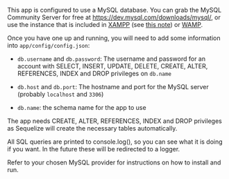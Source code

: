This app is configured to use a MySQL database. 
You can grab the MySQL Community Server for free at 
<https://dev.mysql.com/downloads/mysql/>, or use the instance that is 
included in [XAMPP](https://www.apachefriends.org/download.html) 
(see [this note](https://gist.github.com/odan/c799417460470c3776ffa8adce57eece)) 
or [WAMP](http://www.wampserver.com/en/#download-wrapper).

Once you have one up and running, you will need to add some information into
`app/config/config.json`:
- `db.username` and `db.password`: The username and password for an account with SELECT, INSERT, UPDATE, DELETE, CREATE, ALTER, REFERENCES, INDEX and DROP privileges on `db.name` 
- `db.host` and `db.port`: The hostname and port for the MySQL server (probably `localhost` and `3306`)

- `db.name`: the schema name for the app to use

The app needs CREATE, ALTER, REFERENCES, INDEX and DROP privileges as Sequelize will create the necessary tables automatically.

All SQL queries are printed to console.log(), so you can see what it is doing if you want. In the future these will be redirected to a logger.

Refer to your chosen MySQL provider for instructions on how to install and run.
